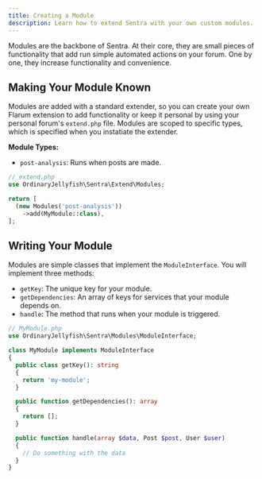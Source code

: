 ```yaml
---
title: Creating a Module
description: Learn how to extend Sentra with your own custom modules.
---
```


Modules are the backbone of Sentra. At their core, they are small pieces of functionality that add run simple automated actions on your forum. One by one, they increase functionality and convenience.

## Making Your Module Known

Modules are added with a standard extender, so you can create your own Flarum extension to add functionality or keep it personal by using your personal forum's `extend.php` file. Modules are scoped to specific types, which is specified when you instatiate the extender.

**Module Types:**

* `post-analysis`: Runs when posts are made.

```php
// extend.php
use OrdinaryJellyfish\Sentra\Extend\Modules;

return [
  (new Modules('post-analysis'))
    ->add(MyModule::class),
];
```

## Writing Your Module

Modules are simple classes that implement the `ModuleInterface`. You will implement three methods:

* `getKey`: The unique key for your module.
* `getDependencies`: An array of keys for services that your module depends on.
* `handle`: The method that runs when your module is triggered.

```php
// MyModule.php
use OrdinaryJellyfish\Sentra\Modules\ModuleInterface;

class MyModule implements ModuleInterface
{
  public class getKey(): string
  {
    return 'my-module';
  }

  public function getDependencies(): array
  {
    return [];
  }

  public function handle(array $data, Post $post, User $user)
  {
    // Do something with the data
  }
}
```